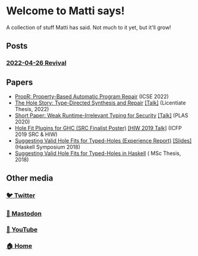 Welcome to Matti says!
===

A collection of stuff Matti has said. Not much to it yet, but it'll grow!

Posts
---
### [2022-04-26 Revival](/posts/2022/04/26/revival.html)

Papers
---

+ [PropR: Property-Based Automatic Program Repair](https://mpg.is/papers/gissurarson2022propr.pdf) (ICSE 2022)
+ [The Hole Story: Type-Directed Synthesis and Repair](https://mpg.is/papers/gissurarson2022licentiate.pdf) [[Talk]](https://youtu.be/AClturcbDOk) (Licentiate Thesis, 2022)
+ [Short Paper: Weak Runtime-Irrelevant Typing for Security](https://mpg.is/papers/gissurarson2020short-paper-weak.pdf) [[Talk]](https://youtu.be/hqrzsj0YcJs) (PLAS 2020)
+ [Hole Fit Plugins for GHC (SRC Finalist Poster)](https://mpg.is/papers/gissurarson2019hole.pdf) [[HIW 2019 Talk]](https://mpg.is/papers/gissurarson2019hiw.pdf) (ICFP 2019 SRC & HIW)
+ [Suggesting Valid Hole Fits for Typed-Holes (Experience Report)](https://mpg.is/papers/gissurarson2018suggesting.pdf)
  [[Slides]](https://mpg.is/papers/gissurarson2018suggesting-talk.pdf) (Haskell Symposium 2018)
+ [Suggesting Valid Hole Fits for Typed-Holes in Haskell](https://mpg.is/papers/gissurarson2018suggesting-msc.pdf) ( MSc Thesis, 2018)

Other media
----

### [🐦 Twitter](https://twitter.com/tritlo)
### [🐘 Mastodon](https://lodfill.is/web/accounts/107055820573214939)
### [🎥 YouTube](https://www.youtube.com/c/Matth%C3%ADasP%C3%A1llGissurarson/featured)
### [🏠 Home](https://mpg.is/)
